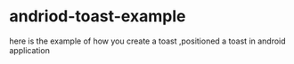 # andriod-toast-example
here is the example of how you create a toast ,positioned a toast in android application
